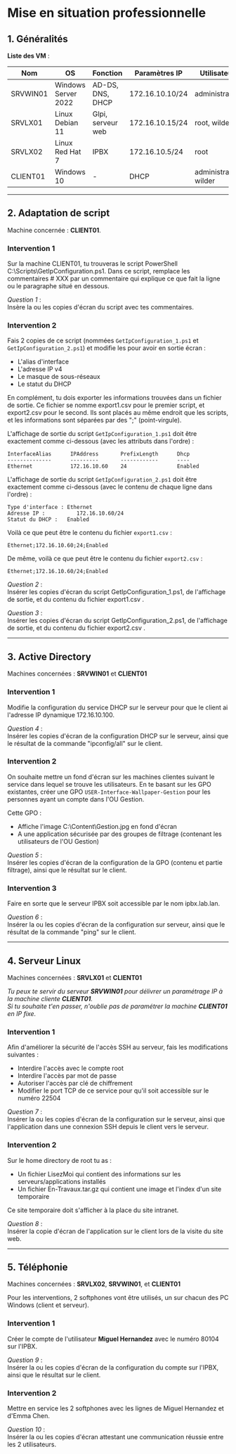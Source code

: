 # Mise en situation professionnelle

## **1. Généralités**
**Liste des VM** :

Nom	| OS	| Fonction |	Paramètres IP |	Utilisateurs
--- | --- | --- | --- | ---
SRVWIN01 |	Windows Server 2022 |	AD-DS, DNS, DHCP |	172.16.10.10/24 |	administrator
SRVLX01 |	Linux Debian 11 |	Glpi, serveur web |	172.16.10.15/24 |	root, wilder
SRVLX02 |	Linux Red Hat 7 |	IPBX |	172.16.10.5/24 |	root
CLIENT01 |	Windows 10 |	- |	DHCP |	administrateur, wilder

---

## **2. Adaptation de script**
Machine concernée : **CLIENT01**.

### Intervention 1
Sur la machine CLIENT01, tu trouveras le script PowerShell C:\Scripts\GetIpConfiguration.ps1.
Dans ce script, remplace les commentaires # XXX par un commentaire qui explique ce que fait la ligne ou le paragraphe situé en dessous.

*Question 1* :  
Insère la ou les copies d'écran du script avec tes commentaires.

### Intervention 2
Fais 2 copies de ce script (nommées `GetIpConfiguration_1.ps1` et `GetIpConfiguration_2.ps1`) et modifie les pour avoir en sortie écran :
- L'alias d'interface
- L'adresse IP v4
- Le masque de sous-réseaux
- Le statut du DHCP

En complément, tu dois exporter les informations trouvées dans un fichier de sortie. Ce fichier se nomme export1.csv pour le premier script, et export2.csv pour le second. Ils sont placés au même endroit que les scripts, et les informations sont séparées par des ";" (point-virgule).

L'affichage de sortie du script `GetIpConfiguration_1.ps1` doit être exactement comme ci-dessous (avec les attributs dans l'ordre) :
```
InterfaceAlias      IPAddress       PrefixLength      Dhcp
--------------      ---------       ------------      ----
Ethernet            172.16.10.60    24                Enabled
```
L'affichage de sortie du script `GetIpConfiguration_2.ps1` doit être exactement comme ci-dessous (avec le contenu de chaque ligne dans l'ordre) :
```
Type d'interface : Ethernet
Adresse IP :	      172.16.10.60/24
Statut du DHCP :   Enabled
```
Voilà ce que peut être le contenu du fichier `export1.csv` :
```
Ethernet;172.16.10.60;24;Enabled
```
De même, voilà ce que peut être le contenu du fichier `export2.csv` :
```
Ethernet;172.16.10.60/24;Enabled
```

*Question 2* :  
Insérer les copies d'écran du script GetIpConfiguration_1.ps1, de l'affichage de sortie, et du contenu du fichier export1.csv .

*Question 3* :  
Insérer les copies d'écran du script GetIpConfiguration_2.ps1, de l'affichage de sortie, et du contenu du fichier export2.csv .

---

## **3. Active Directory**
Machines concernées : **SRVWIN01** et **CLIENT01**

### Intervention 1
Modifie la configuration du service DHCP sur le serveur pour que le client ai l'adresse IP dynamique 172.16.10.100.

*Question 4* :  
Insérer les copies d'écran de la configuration DHCP sur le serveur, ainsi que le résultat de la commande "ipconfig/all" sur le client.

### Intervention 2
On souhaite mettre un fond d'écran sur les machines clientes suivant le service dans lequel se trouve les utilisateurs.
En te basant sur les GPO existantes, créer une GPO `USER-Interface-Wallpaper-Gestion` pour les personnes ayant un compte dans l'OU Gestion.

Cette GPO :
- Affiche l'image C:\Content\Gestion.jpg en fond d'écran
- A une application sécurisée par des groupes de filtrage (contenant les utilisateurs de l'OU Gestion)

*Question 5* :  
Insérer les copies d'écran de la configuration de la GPO (contenu et partie filtrage), ainsi que le résultat sur le client.

### Intervention 3
Faire en sorte que le serveur IPBX soit accessible par le nom ipbx.lab.lan.

*Question 6* :  
Insérer la ou les copies d'écran de la configuration sur serveur, ainsi que le résultat de la commande "ping" sur le client.

---

## **4. Serveur Linux**
Machines concernées : **SRVLX01** et **CLIENT01**

*Tu peux te servir du serveur **SRVWIN01** pour délivrer un paramétrage IP à la machine cliente **CLIENT01**.  
Si tu souhaite t'en passer, n'oublie pas de paramétrer la machine **CLIENT01** en IP fixe.*

### Intervention 1
Afin d'améliorer la sécurité de l'accès SSH au serveur, fais les modifications suivantes :
- Interdire l'accès avec le compte root
- Interdire l'accès par mot de passe
- Autoriser l'accès par clé de chiffrement
- Modifier le port TCP de ce service pour qu'il soit accessible sur le numéro 22504

*Question 7* :  
Insérer la ou les copies d'écran de la configuration sur le serveur, ainsi que l'application dans une connexion SSH depuis le client vers le serveur.

### Intervention 2
Sur le home directory de root tu as :
- Un fichier LisezMoi qui contient des informations sur les serveurs/applications installés
- Un fichier En-Travaux.tar.gz qui contient une image et l'index d'un site temporaire

Ce site temporaire doit s'afficher à la place du site intranet.

*Question 8* :  
Insérer la copie d'écran de l'application sur le client lors de la visite du site web.

---

## **5. Téléphonie**
Machines concernées : **SRVLX02**, **SRVWIN01**, et **CLIENT01**

Pour les interventions, 2 softphones vont être utilisés, un sur chacun des PC Windows (client et serveur).

### Intervention 1
Créer le compte de l'utilisateur **Miguel Hernandez** avec le numéro 80104 sur l'IPBX.

*Question 9* :  
Insérer la ou les copies d'écran de la configuration du compte sur l'IPBX, ainsi que le résultat sur le client.

### Intervention 2
Mettre en service les 2 softphones avec les lignes de Miguel Hernandez et d'Emma Chen.

*Question 10* :  
Insérer la ou les copies d'écran attestant une communication réussie entre les 2 utilisateurs.
